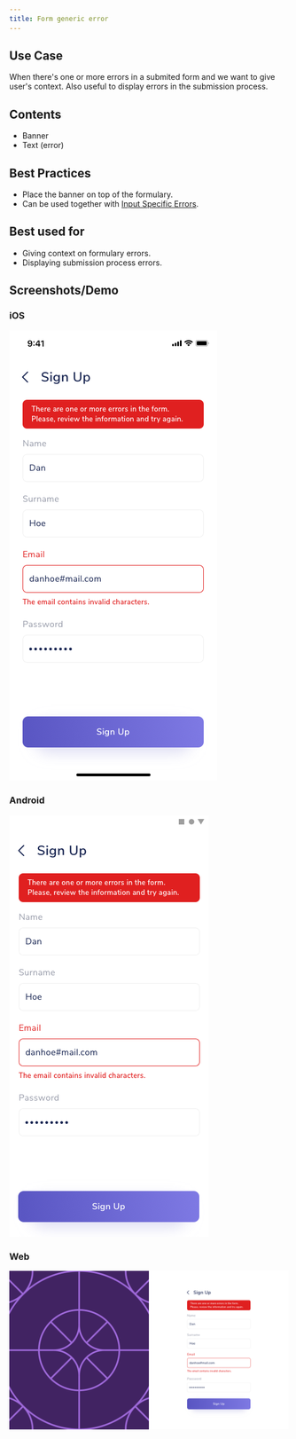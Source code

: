 ```yaml
---
title: Form generic error
---
```

## Use Case
When there's one or more errors in a submited form and we want to give user's context. Also useful to display errors in the submission process.

## Contents
* Banner
* Text (error)

## Best Practices
* Place the banner on top of the formulary.
* Can be used together with [Input Specific Errors](formulary-input-error).

## Best used for
* Giving context on formulary errors.
* Displaying submission process errors.

## Screenshots/Demo
### iOS
![](formulary-generic-error-ios.png)


### Android
![](formulary-generic-error-android.png)


### Web
![](formulary-generic-error-web.png)
